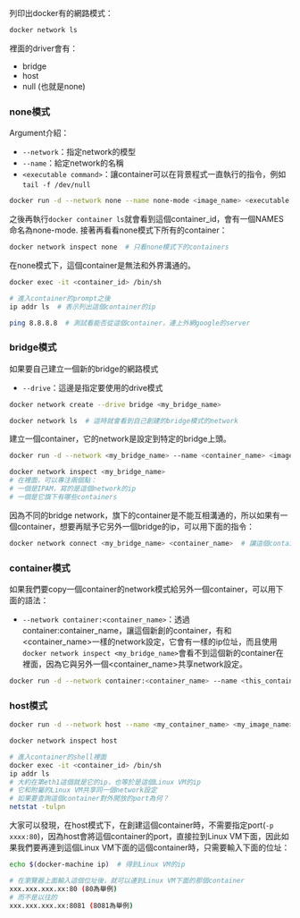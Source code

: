 
列印出docker有的網路模式：
```bash
docker network ls
```

裡面的driver會有：
- bridge
- host
- null (也就是none)

### none模式

Argument介紹：
- `--network`：指定network的模型
- `--name`：給定network的名稱
- `<executable command>`：讓container可以在背景程式一直執行的指令，例如`tail -f /dev/null`

```bash
docker run -d --network none --name none-mode <image_name> <executable command>
```

之後再執行`docker container ls`就會看到這個container_id，會有一個NAMES命名為none-mode. 接著再看看none模式下所有的container：

```bash
docker network inspect none  # 只看none模式下的containers
```

在none模式下，這個container是無法和外界溝通的。

```bash
docker exec -it <container_id> /bin/sh

# 進入container的prompt之後
ip addr ls  # 表示列出這個container的ip

ping 8.8.8.8  # 測試看能否從這個container，連上外網google的server
```

### bridge模式

如果要自己建立一個新的bridge的網路模式

- `--drive`：這邊是指定要使用的drive模式

```bash
docker network create --drive bridge <my_bridge_name>

docker network ls  # 這時就會看到自己創建的bridge模式的network
```

建立一個container，它的network是設定到特定的bridge上頭。

```bash
docker run -d --network <my_bridge_name> --name <container_name> <image_name> tail -f /dev/null

docker network inspect <my_bridge_name>
# 在裡面，可以專注兩個點：
# 一個是IPAM，寫的是這個network的ip
# 一個是它旗下有哪些containers
```

因為不同的bridge network，旗下的container是不能互相溝通的，所以如果有一個container，想要再賦予它另外一個bridge的ip，可以用下面的指令：

```bash
docker network connect <my_bridge_name> <container_name>  # 讓這個container有my_bridge_name的子ip，才可以和裡面其它的container溝通
```

### container模式

如果我們要copy一個container的network模式給另外一個container，可以用下面的語法：

- `--network container:<container_name>`：透過container:container_name，讓這個新創的container，有和<container_name>一樣的network設定，它會有一樣的ip位址，而且使用`docker network inspect <my_bridge_name>`會看不到這個新的container在裡面，因為它與另外一個<container_name>共享network設定。

```bash
docker run -d --network container:<container_name> --name <this_container_name> <image_name> tail -f /dev/null 
```

### host模式

```bash
docker run -d --network host --name <my_container_name> <my_image_name>

docker network inspect host

# 進入container的shell裡面
docker exec -it <container_id> /bin/sh
ip addr ls
# 大約在第eth1這個就是它的ip，也等於是這個Linux VM的ip
# 它和附屬的Linux VM共享同一個network設定
# 如果要查詢這個container對外開放的port為何？
netstat -tulpn
```

大家可以發現，在host模式下，在創建這個container時，不需要指定port(`-p xxxx:80`)，因為host會將這個container的port，直接拉到Linux VM下面，因此如果我們要再連到這個Linux VM下面的這個container時，只需要輸入下面的位址：

```bash
echo $(docker-machine ip)  # 得到Linux VM的ip

# 在瀏覽器上面輸入這個位址後，就可以連到Linux VM下面的那個container
xxx.xxx.xxx.xx:80 (80為舉例)
# 而不是以往的
xxx.xxx.xxx.xx:8081 (8081為舉例)
```

